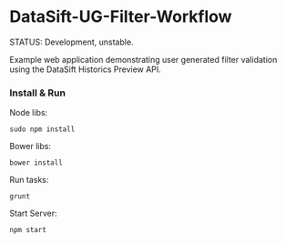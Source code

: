 DataSift-UG-Filter-Workflow
===========================


STATUS: Development, unstable.

Example web application demonstrating user generated filter validation using the DataSift Historics Preview API.




### Install & Run

Node libs:

```sudo npm install```

Bower libs:

```bower install```

Run tasks:

```grunt```

Start Server:

```npm start```